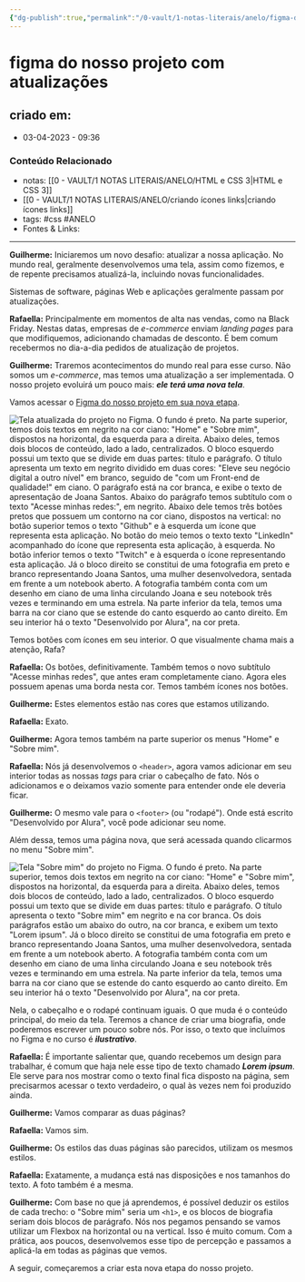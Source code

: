 ```yaml
---
{"dg-publish":true,"permalink":"/0-vault/1-notas-literais/anelo/figma-do-nosso-projeto-com-atualizacoes/","tags":["css","ANELO"],"dgHomeLink":true,"dgShowLocalGraph":true,"dgShowFileTree":true,"dgEnableSearch":true,"noteIcon":""}
---
```


# figma do nosso projeto com atualizações

## criado em: 
-  03-04-2023 - 09:36

### Conteúdo Relacionado
- notas: [[0 - VAULT/1 NOTAS LITERAIS/ANELO/HTML e CSS 3\|HTML e CSS 3]]
- [[0 - VAULT/1 NOTAS LITERAIS/ANELO/criando ícones links\|criando ícones links]]
- tags: #css #ANELO 
- Fontes & Links: 

---

**Guilherme:** Iniciaremos um novo desafio: atualizar a nossa aplicação. No mundo real, geralmente desenvolvemos uma tela, assim como fizemos, e de repente precisamos atualizá-la, incluindo novas funcionalidades.

Sistemas de software, páginas Web e aplicações geralmente passam por atualizações.

**Rafaella:** Principalmente em momentos de alta nas vendas, como na Black Friday. Nestas datas, empresas de _e-commerce_ enviam _landing pages_ para que modifiquemos, adicionando chamadas de desconto. É bem comum recebermos no dia-a-dia pedidos de atualização de projetos.

**Guilherme:** Traremos acontecimentos do mundo real para esse curso. Não somos um _e-commerce_, mas temos uma atualização a ser implementada. O nosso projeto evoluirá um pouco mais: **_ele terá uma nova tela_**.

Vamos acessar o [Figma do nosso projeto em sua nova etapa](https://www.figma.com/file/NrzJacC887svMVfF9oC2jM/Portfolio-Projeto-2?node-id=0%3A1&t=PMVfvZa872DqgZIK-0).

![Tela atualizada do projeto no Figma. O fundo é preto. Na parte superior, temos dois textos em negrito na cor ciano: "Home" e "Sobre mim", dispostos na horizontal, da esquerda para a direita. Abaixo deles, temos dois blocos de conteúdo, lado a lado, centralizados. O bloco esquerdo possui um texto que se divide em duas partes: título e parágrafo. O título apresenta um texto em negrito dividido em duas cores: "Eleve seu negócio digital a outro nível" em branco, seguido de "com um Front-end de qualidade!" em ciano. O parágrafo está na cor branca, e exibe o texto de apresentação de Joana Santos. Abaixo do parágrafo temos subtítulo com o texto "Acesse minhas redes:", em negrito. Abaixo dele temos três botões pretos que possuem um contorno na cor ciano, dispostos na vertical: no botão superior temos o texto "Github" e à esquerda um ícone que representa esta aplicação. No botão do meio temos o texto texto "LinkedIn" acompanhado do ícone que representa esta aplicação, à esquerda. No botão inferior temos o texto "Twitch" e à esquerda o ícone representando esta aplicação. Já o bloco direito se constitui de uma fotografia em preto e branco representando Joana Santos, uma mulher desenvolvedora, sentada em frente a um notebook aberto. A fotografia também conta com um desenho em ciano de uma linha circulando Joana e seu notebook três vezes e terminando em uma estrela. Na parte inferior da tela, temos uma barra na cor ciano que se estende do canto esquerdo ao canto direito. Em seu interior há o texto "Desenvolvido por Alura", na cor preta.](https://cdn1.gnarususercontent.com.br/1/1319057/7ee7d76b-91d7-46dd-96da-b3e97e0f9613.png)

Temos botões com ícones em seu interior. O que visualmente chama mais a atenção, Rafa?

**Rafaella:** Os botões, definitivamente. Também temos o novo subtítulo "Acesse minhas redes", que antes eram completamente ciano. Agora eles possuem apenas uma borda nesta cor. Temos também ícones nos botões.

**Guilherme:** Estes elementos estão nas cores que estamos utilizando.

**Rafaella:** Exato.

**Guilherme:** Agora temos também na parte superior os menus "Home" e "Sobre mim".

**Rafaella:** Nós já desenvolvemos o `<header>`, agora vamos adicionar em seu interior todas as nossas _tags_ para criar o cabeçalho de fato. Nós o adicionamos e o deixamos vazio somente para entender onde ele deveria ficar.

**Guilherme:** O mesmo vale para o `<footer>` (ou "rodapé"). Onde está escrito "Desenvolvido por Alura", você pode adicionar seu nome.

Além dessa, temos uma página nova, que será acessada quando clicarmos no menu "Sobre mim".

![Tela "Sobre mim" do projeto no Figma. O fundo é preto. Na parte superior, temos dois textos em negrito na cor ciano: "Home" e "Sobre mim", dispostos na horizontal, da esquerda para a direita. Abaixo deles, temos dois blocos de conteúdo, lado a lado, centralizados. O bloco esquerdo possui um texto que se divide em duas partes: título e parágrafo. O título apresenta o texto "Sobre mim" em negrito e na cor branca. Os dois parágrafos estão um abaixo do outro, na cor branca, e exibem um texto "Lorem ipsum". Já o bloco direito se constitui de uma fotografia em preto e branco representando Joana Santos, uma mulher desenvolvedora, sentada em frente a um notebook aberto. A fotografia também conta com um desenho em ciano de uma linha circulando Joana e seu notebook três vezes e terminando em uma estrela. Na parte inferior da tela, temos uma barra na cor ciano que se estende do canto esquerdo ao canto direito. Em seu interior há o texto "Desenvolvido por Alura", na cor preta.](https://cdn1.gnarususercontent.com.br/1/1319057/49008f5f-f397-4f16-acae-6a621d1f20d5.png)

Nela, o cabeçalho e o rodapé continuam iguais. O que muda é o conteúdo principal, do meio da tela. Teremos a chance de criar uma biografia, onde poderemos escrever um pouco sobre nós. Por isso, o texto que incluímos no Figma e no curso é **_ilustrativo_**.

**Rafaella:** É importante salientar que, quando recebemos um design para trabalhar, é comum que haja nele esse tipo de texto chamado **_Lorem ipsum_**. Ele serve para nos mostrar como o texto final fica disposto na página, sem precisarmos acessar o texto verdadeiro, o qual às vezes nem foi produzido ainda.

**Guilherme:** Vamos comparar as duas páginas?

**Rafaella:** Vamos sim.

**Guilherme:** Os estilos das duas páginas são parecidos, utilizam os mesmos estilos.

**Rafaella:** Exatamente, a mudança está nas disposições e nos tamanhos do texto. A foto também é a mesma.

**Guilherme:** Com base no que já aprendemos, é possível deduzir os estilos de cada trecho: o "Sobre mim" seria um `<h1>`, e os blocos de biografia seriam dois blocos de parágrafo. Nós nos pegamos pensando se vamos utilizar um Flexbox na horizontal ou na vertical. Isso é muito comum. Com a prática, aos poucos, desenvolvemos esse tipo de percepção e passamos a aplicá-la em todas as páginas que vemos.

A seguir, começaremos a criar esta nova etapa do nosso projeto.